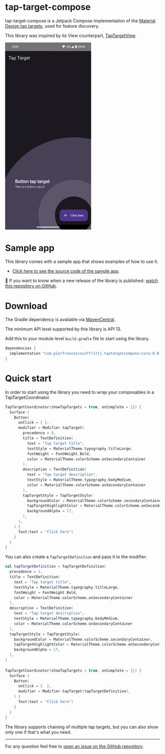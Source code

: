 # tap-target-compose
tap-target-compose is a Jetpack Compose implementation of the [Material Design tap targets](https://m1.material.io/growth-communications/feature-discovery.html#feature-discovery-design), used for feature discovery.

This library was inspired by its View counterpart, [TapTargetView](https://github.com/KeepSafe/TapTargetView).

<img src="/.github/tap-target-image.gif" width="280" alt="screenshot"/>

# Sample app
This library comes with a sample app that shows examples of how to use it.

* [Click here to see the source code of the sample app](./sample-app/).

:eyes: If you want to know when a new release of the library is published: [watch this repository on GitHub](https://github.com/PierfrancescoSoffritti/tap-target-compose/watchers).

# Download
The Gradle dependency is available via [MavenCentral](https://repo1.maven.org/maven2/com/pierfrancescosoffritti/).

The minimum API level supported by this library is API 13.

Add this to your module level `build.gradle` file to start using the library.

```gradle
dependencies {
  implementation "com.pierfrancescosoffritti.taptargetcompose:core:0.0.2"
}
```

# Quick start
In order to start using the library you need to wrap your composables in a TapTargetCoordinator

```kotlin
TapTargetCoordinator(showTapTargets = true, onComplete = {}) {
  Surface {
    Button(
      onClick = { },
      modifier = Modifier.tapTarget(
        precedence = 0,
        title = TextDefinition(
          text = "Tap target title",
          textStyle = MaterialTheme.typography.titleLarge,
          fontWeight = FontWeight.Bold,
          color = MaterialTheme.colorScheme.onSecondaryContainer
        ),
        description = TextDefinition(
          text = "Tap target description",
          textStyle = MaterialTheme.typography.bodyMedium,
          color = MaterialTheme.colorScheme.onSecondaryContainer
        ),
        tapTargetStyle = TapTargetStyle(
          backgroundColor = MaterialTheme.colorScheme.secondaryContainer,
          tapTargetHighlightColor = MaterialTheme.colorScheme.onSecondaryContainer,
          backgroundAlpha = 1f,
        ),
      ),
    ) {
      Text(text = "Click here")
    }
  }
}
```

You can also create a `TapTargetDefinition` and pass it to the modifier:

```kotlin
val tapTargetDefinition = TapTargetDefinition(
  precedence = 1,
  title = TextDefinition(
    text = "Tap target title",
    textStyle = MaterialTheme.typography.titleLarge,
    fontWeight = FontWeight.Bold,
    color = MaterialTheme.colorScheme.onSecondaryContainer
  ),
  description = TextDefinition(
    text = "Tap target description",
    textStyle = MaterialTheme.typography.bodyMedium,
    color = MaterialTheme.colorScheme.onSecondaryContainer
  ),
  tapTargetStyle = TapTargetStyle(
    backgroundColor = MaterialTheme.colorScheme.secondaryContainer,
    tapTargetHighlightColor = MaterialTheme.colorScheme.onSecondaryContainer,
    backgroundAlpha = 1f,
  ),
)

TapTargetCoordinator(showTapTargets = true, onComplete = {}) {
  Surface {
    Button(
      onClick = {  },
      modifier = Modifier.tapTarget(tapTargetDefinition),
    ) {
      Text(text = "Click here")
    }
  }
}
```

The library supports chaining of multiple tap targets, but you can also show only one if that's what you need.

---

For any question feel free to [open an issue on the GitHub repository](https://github.com/PierfrancescoSoffritti/tap-target-compose/issues).